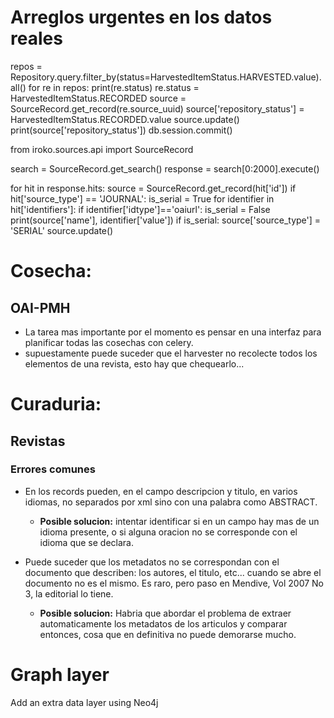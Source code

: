 # Arreglos urgentes en los datos reales
repos = Repository.query.filter_by(status=HarvestedItemStatus.HARVESTED.value).all()
for re in repos:
    print(re.status)
    re.status = HarvestedItemStatus.RECORDED
    source = SourceRecord.get_record(re.source_uuid)
    source['repository_status'] = HarvestedItemStatus.RECORDED.value
    source.update()
    print(source['repository_status'])
db.session.commit()

from iroko.sources.api import SourceRecord

search = SourceRecord.get_search()
response = search[0:2000].execute()

for hit in response.hits:
     source = SourceRecord.get_record(hit['id'])
     if hit['source_type'] == 'JOURNAL':
         is_serial = True
         for identifier in hit['identifiers']:
             if identifier['idtype']=='oaiurl':
                 is_serial = False
                 print(source['name'], identifier['value'])
         if is_serial:
             source['source_type'] = 'SERIAL'
             source.update()

# Cosecha:

## OAI-PMH
 - La tarea mas importante por el momento es pensar en una interfaz para planificar todas las cosechas con celery.
 - supuestamente puede suceder que el harvester no recolecte todos los elementos de una revista, esto hay que chequearlo...

# Curaduria:

## Revistas

### Errores comunes

 - En los records pueden, en el campo descripcion y titulo, en varios idiomas, no separados por xml sino con una palabra como ABSTRACT.
    - **Posible solucion:** intentar identificar si en un campo hay mas de un idioma presente, o si alguna oracion no se corresponde con el idioma que se declara.

 - Puede suceder que los metadatos no se correspondan con el documento que describen: los autores, el titulo, etc... cuando se abre el documento no es el mismo. Es raro, pero paso en Mendive, Vol 2007 No 3, la editorial lo tiene.
    - **Posible solucion:** Habria que abordar el problema de extraer automaticamente los metadatos de los articulos y comparar entonces, cosa que en definitiva no puede demorarse mucho.


# Graph layer
Add an extra data layer using Neo4j



